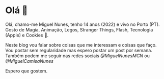 # Olá 👋

Olá, chamo-me Miguel Nunes, tenho 14 anos (2022) e vivo no Porto (PT). 
Gosto de Magia, Animação, Legos, Stranger Things, Flash, Tecnologia (Apple) e Cookies 🍪. 

Neste blog vou falar sobre coisas que me interessam e coisas que faço. Vou postar sem regularidade mas espero postar um post por semana.
Também podem me seguir nas redes sociais *@MiguelNunesMCN* ou *@MiguelCamisaNunes* 

Espero que gostem.

